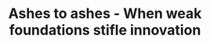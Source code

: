 ---
layout: post
title: "Ashes to ashes - When weak foundations stifle innovation"
case_study: true
jargon_heavy: true
highly_subjective: true
stock: angkor-wat
tags: 
  - "innovation"
  - "corporate"
  - "case-study"
---